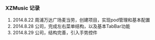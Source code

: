 ### XZMusic 记录

1. 2014.8.22 周浦万达广场麦当劳，创建项目，实现pod管理和基本配置
2. 2014.8.28 公司，完成左右菜单结构，以及基本TabBar功能
3. 2014.8.29 公司，结构完善，引入手势控件